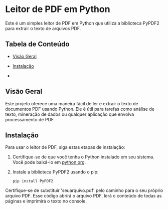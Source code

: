 # Leitor de PDF em Python

Este é um simples leitor de PDF em Python que utiliza a biblioteca PyPDF2 para extrair o texto de arquivos PDF.

## Tabela de Conteúdo

- [Visão Geral](#visão-geral)
- [Instalação](#instalação)

- 
## Visão Geral

Este projeto oferece uma maneira fácil de ler e extrair o texto de documentos PDF usando Python. Ele é útil para tarefas como análise de texto, mineração de dados ou qualquer aplicação que envolva processamento de PDF.

## Instalação

Para usar o leitor de PDF, siga estas etapas de instalação:

1. Certifique-se de que você tenha o Python instalado em seu sistema. Você pode baixá-lo em [python.org](https://www.python.org/downloads/).

2. Instale a biblioteca PyPDF2 usando o pip:
   ```shell
   pip install PyPDF2

Certifique-se de substituir 'seuarquivo.pdf' pelo caminho para o seu próprio arquivo PDF. Esse código abrirá o arquivo PDF, lerá o conteúdo de todas as páginas e imprimirá o texto no console.
